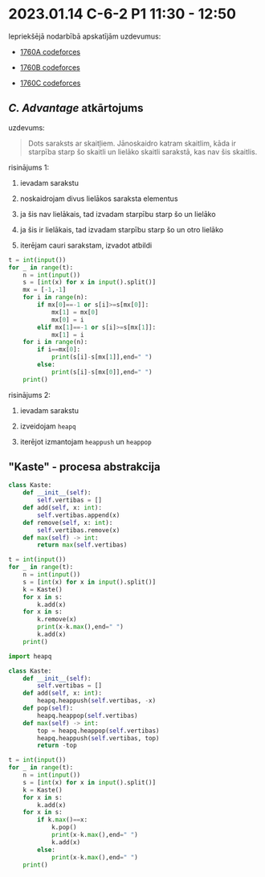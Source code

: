 # 2023.01.14 C-6-2 P1 11:30 - 12:50

Iepriekšējā nodarbībā apskatījām uzdevumus:

* [1760A codeforces](https://codeforces.com/contest/1760/problem/A)

* [1760B codeforces](https://codeforces.com/contest/1760/problem/B)

* [1760C codeforces](https://codeforces.com/contest/1760/problem/C)

## *C. Advantage* atkārtojums

uzdevums:

> Dots saraksts ar skaitļiem. Jānoskaidro katram skaitlim, kāda ir starpība starp šo skaitli un lielāko skaitli sarakstā, kas nav šis skaitlis.

risinājums 1:

1. ievadam sarakstu

2. noskaidrojam divus lielākos saraksta elementus

3. ja šis nav lielākais, tad izvadam starpību starp šo un lielāko

4. ja šis ir lielākais, tad izvadam starpību starp šo un otro lielāko

5. iterējam cauri sarakstam, izvadot atbildi

```python
t = int(input())
for _ in range(t):
    n = int(input())
    s = [int(x) for x in input().split()]
    mx = [-1,-1]
    for i in range(n):
        if mx[0]==-1 or s[i]>=s[mx[0]]:
            mx[1] = mx[0]
            mx[0] = i
        elif mx[1]==-1 or s[i]>=s[mx[1]]:
            mx[1] = i
    for i in range(n):
        if i==mx[0]:
            print(s[i]-s[mx[1]],end=" ")
        else:
            print(s[i]-s[mx[0]],end=" ")
    print()
```

risinājums 2:

1. ievadam sarakstu

2. izveidojam `heapq`

3. iterējot izmantojam `heappush` un `heappop`

## "Kaste" - procesa abstrakcija

```python
class Kaste:
    def __init__(self):
        self.vertibas = []
    def add(self, x: int):
        self.vertibas.append(x)
    def remove(self, x: int):
        self.vertibas.remove(x)
    def max(self) -> int:
        return max(self.vertibas)

t = int(input())
for _ in range(t):
    n = int(input())
    s = [int(x) for x in input().split()]
    k = Kaste()
    for x in s:
        k.add(x)
    for x in s:
        k.remove(x)
        print(x-k.max(),end=" ")
        k.add(x)
    print()
```

```python
import heapq

class Kaste:
    def __init__(self):
        self.vertibas = []
    def add(self, x: int):
        heapq.heappush(self.vertibas, -x)
    def pop(self):
        heapq.heappop(self.vertibas)
    def max(self) -> int:
        top = heapq.heappop(self.vertibas)
        heapq.heappush(self.vertibas, top)
        return -top

t = int(input())
for _ in range(t):
    n = int(input())
    s = [int(x) for x in input().split()]
    k = Kaste()
    for x in s:
        k.add(x)
    for x in s:
        if k.max()==x:
            k.pop()
            print(x-k.max(),end=" ")
            k.add(x)
        else:
            print(x-k.max(),end=" ")
    print()
```
